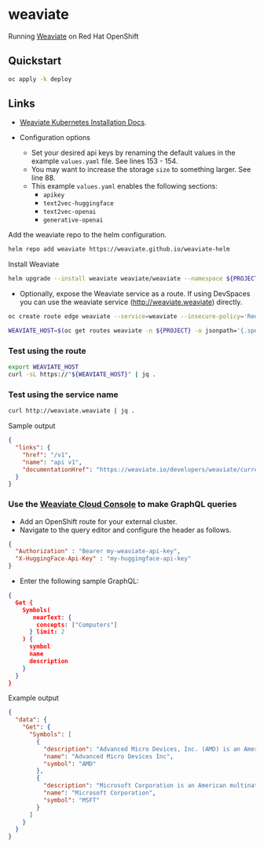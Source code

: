 # weaviate

Running [Weaviate](https://weaviate.io/) on Red Hat OpenShift

## Quickstart

```sh
oc apply -k deploy
```

## Links

- [Weaviate Kubernetes Installation Docs](https://weaviate.io/developers/weaviate/installation/kubernetes).

- Configuration options
  - Set your desired api keys by renaming the default values in the example `values.yaml` file. See lines 153 - 154.
  - You may want to increase the storage `size` to something larger. See line 88.
  - This example `values.yaml` enables the following sections:
    - `apikey`
    - `text2vec-huggingface`
    - `text2vec-openai`
    - `generative-openai`

Add the weaviate repo to the helm configuration.

```sh
helm repo add weaviate https://weaviate.github.io/weaviate-helm
```

Install Weaviate

```sh
helm upgrade --install weaviate weaviate/weaviate --namespace ${PROJECT} --values ./values.yaml
```

- Optionally, expose the Weaviate service as a route. If using DevSpaces you can use
the weaviate service (<http://weaviate.weaviate>) directly.

```sh
oc create route edge weaviate --service=weaviate --insecure-policy='Redirect' -n ${PROJECT}

WEAVIATE_HOST=$(oc get routes weaviate -n ${PROJECT} -o jsonpath='{.spec.host}')
```

### Test using the route

```sh
export WEAVIATE_HOST
curl -sL https://"${WEAVIATE_HOST}" | jq .
```

### Test using the service name

```sh
curl http://weaviate.weaviate | jq .
```

Sample output

```json
{
  "links": {
    "href": "/v1",
    "name": "api v1",
    "documentationHref": "https://weaviate.io/developers/weaviate/current/"
  }
}
```

### Use the [Weaviate Cloud Console](https://console.weaviate.cloud/) to make GraphQL queries

- Add an OpenShift route for your external cluster.
- Navigate to the query editor and configure the header as follows.

```json
{
  "Authorization" : "Bearer my-weaviate-api-key",
  "X-HuggingFace-Api-Key" : "my-huggingface-api-key"
}
```

- Enter the following sample GraphQL:

```json
{
  Get {
    Symbols(
       nearText: {
        concepts: ["Computers"]
      } limit: 2
    ) {
      symbol
      name
      description
    }
  }
}
```

Example output

```json
{
  "data": {
    "Get": {
      "Symbols": [
        {
          "description": "Advanced Micro Devices, Inc. (AMD) is an American multinational semiconductor company based in Santa Clara, California, that develops computer processors and related technologies for business and consumer markets. AMD's main products include microprocessors, motherboard chipsets, embedded processors and graphics processors for servers, workstations, personal computers and embedded system applications.",
          "name": "Advanced Micro Devices Inc",
          "symbol": "AMD"
        },
        {
          "description": "Microsoft Corporation is an American multinational technology company which produces computer software, consumer electronics, personal computers, and related services. Its best known software products are the Microsoft Windows line of operating systems, the Microsoft Office suite, and the Internet Explorer and Edge web browsers. Its flagship hardware products are the Xbox video game consoles and the Microsoft Surface lineup of touchscreen personal computers. Microsoft ranked No. 21 in the 2020 Fortune 500 rankings of the largest United States corporations by total revenue; it was the world's largest software maker by revenue as of 2016. It is considered one of the Big Five companies in the U.S. information technology industry, along with Google, Apple, Amazon, and Facebook.",
          "name": "Microsoft Corporation",
          "symbol": "MSFT"
        }
      ]
    }
  }
}
```
